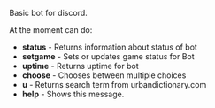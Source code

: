 Basic bot for discord.

At the moment can do:

-  **status**  - Returns information about status of bot
-  **setgame** - Sets or updates game status for Bot
-  **uptime**  - Returns uptime for bot
-  **choose**  - Chooses between multiple choices
-  **u**       - Returns search term from urbandictionary.com
-  **help**    - Shows this message.